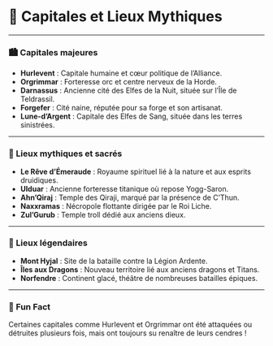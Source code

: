 # 🏰 Capitales et Lieux Mythiques

---

### 🏙️ Capitales majeures

- **Hurlevent** : Capitale humaine et cœur politique de l’Alliance.
- **Orgrimmar** : Forteresse orc et centre nerveux de la Horde.
- **Darnassus** : Ancienne cité des Elfes de la Nuit, située sur l’Île de Teldrassil.
- **Forgefer** : Cité naine, réputée pour sa forge et son artisanat.
- **Lune-d’Argent** : Capitale des Elfes de Sang, située dans les terres sinistrées.

---

### 🌟 Lieux mythiques et sacrés

- **Le Rêve d’Émeraude** : Royaume spirituel lié à la nature et aux esprits druidiques.
- **Ulduar** : Ancienne forteresse titanique où repose Yogg-Saron.
- **Ahn’Qiraj** : Temple des Qiraji, marqué par la présence de C’Thun.
- **Naxxramas** : Nécropole flottante dirigée par le Roi Liche.
- **Zul’Gurub** : Temple troll dédié aux anciens dieux.

---

### 🌋 Lieux légendaires

- **Mont Hyjal** : Site de la bataille contre la Légion Ardente.
- **Îles aux Dragons** : Nouveau territoire lié aux anciens dragons et Titans.
- **Norfendre** : Continent glacé, théâtre de nombreuses batailles épiques.

---

### 🎉 Fun Fact

Certaines capitales comme Hurlevent et Orgrimmar ont été attaquées ou détruites plusieurs fois, mais ont toujours su renaître de leurs cendres !
